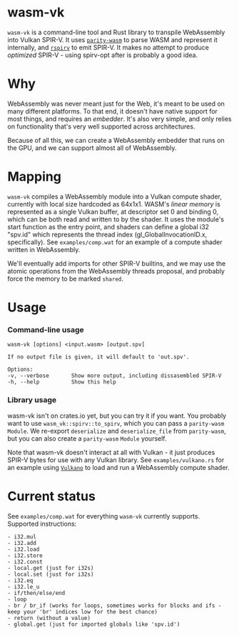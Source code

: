 # wasm-vk
`wasm-vk` is a command-line tool and Rust library to transpile WebAssembly into Vulkan SPIR-V.
It uses [`parity-wasm`](https://crates.io/crates/parity-wasm) to parse WASM and represent it internally,
and [`rspirv`](https://crates.io/crates/rspirv) to emit SPIR-V.
It makes no attempt to produce *optimized* SPIR-V - using spirv-opt after is probably a good idea.

# Why
WebAssembly was never meant just for the Web, it's meant to be used on many different platforms.
To that end, it doesn't have native support for most things, and requires an *embedder*.
It's also very simple, and only relies on functionality that's very well supported across architectures.

Because of all this, we can create a WebAssembly embedder that runs on the GPU, and we can support almost all of WebAssembly.

# Mapping
`wasm-vk` compiles a WebAssembly module into a Vulkan compute shader, currently with local size hardcoded as 64x1x1.
WASM's *linear memory* is represented as a single Vulkan buffer, at descriptor set 0 and binding 0, which can be both read and written to by the shader.
It uses the module's start function as the entry point, and shaders can define a global i32 "spv.id" which represents the thread index (gl_GlobalInvocationID.x, specifically).
See `examples/comp.wat` for an example of a compute shader written in WebAssembly.

We'll eventually add imports for other SPIR-V builtins, and we may use the atomic operations from the WebAssembly threads proposal, and probably force the memory to be marked `shared`.

# Usage
### Command-line usage
```
wasm-vk [options] <input.wasm> [output.spv]

If no output file is given, it will default to 'out.spv'.

Options:
-v, --verbose       Show more output, including dissasembled SPIR-V
-h, --help          Show this help
```

### Library usage
wasm-vk isn't on crates.io yet, but you can try it if you want.
You probably want to use `wasm_vk::spirv::to_spirv`, which you can pass a `parity-wasm` `Module`.
We re-export `deserialize` and `deserialize_file` from `parity-wasm`, but you can also create a `parity-wasm` `Module` yourself.

Note that wasm-vk doesn't interact at all with Vulkan - it just produces SPIR-V bytes for use with any Vulkan library.
See `examples/vulkano.rs` for an example using [`Vulkano`](https://crates.io/crates/vulkano) to load and run a WebAssembly compute shader.

# Current status
See `examples/comp.wat` for everything `wasm-vk` currently supports.
Supported instructions:
```
- i32.mul
- i32.add
- i32.load
- i32.store
- i32.const
- local.get (just for i32s)
- local.set (just for i32s)
- i32.eq
- i32.le_u
- if/then/else/end
- loop
- br / br_if (works for loops, sometimes works for blocks and ifs - keep your 'br' indices low for the best chance)
- return (without a value)
- global.get (just for imported globals like 'spv.id')
```
